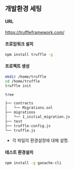## 개발환경 세팅

#### URL
https://truffleframework.com/

#### 프로임워크 설치
```bash
npm install truffle -g
```

#### 프로젝트 생성
```bash
mkdir /home/truffle
cd /home/truffle
truffle init
```

```bash
tree
```

```bash
├── contracts
│   └── Migrations.sol
├── migrations
│   └── 1_initial_migration.js
├── test
├── truffle-config.js
└── truffle.js
```
* 각 파일의 환경설정에 대해 설명.

#### 테스트 환경설치
```bash
npm install -g ganache-cli
```
